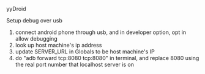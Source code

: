 yyDroid

Setup debug over usb

1. connect android phone through usb, and in developer option, opt in allow debugging
2. look up host machine's ip address
3. update SERVER_URL in Globals to be host machine's IP
4. do "adb forward tcp:8080 tcp:8080" in terminal, and replace 8080 using the real port number that localhost server is on
